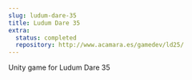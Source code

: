 ```yaml
---
slug: ludum-dare-35
title: Ludum Dare 35
extra:
  status: completed
  repository: http://www.acamara.es/gamedev/ld25/
---
```


Unity game for Ludum Dare 35